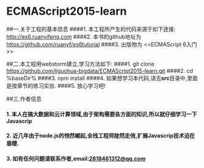 # ECMAScript2015-learn
##一.关于工程的基本信息
####1. 本工程所产生的代码来源于如下连接:
http://es6.ruanyifeng.com
####2. 本书的github地址为
https://github.com/ruanyf/es6tutorial
####3. 出版物为
<<ECMAScript 6入门>>


##二.本工程用webstorm建立,学习方法如下:
####1. git clone https://github.com/liguohua-bigdata/ECMAScript2015-learn.git
####2. cd %baseDir%
####3. npm install
####4. 如果想学习本代码,请去<strong>src</strong>目录中,里面是按章节的练习实验.
####5. 放心学习吧!

##三.作者信息
#### 1. 本人在搞大数据和云计算领域,由于架构需要各方面的知识,所以就仔细学习一下Javascrip
#### 2. 近几年由于node.js的悄然崛起,全栈工程师陡然走俏,扩展Javascrip技术迫在眉睫.
#### 3. 如有任何问题请联系作者,email:2818461312@qq.com
